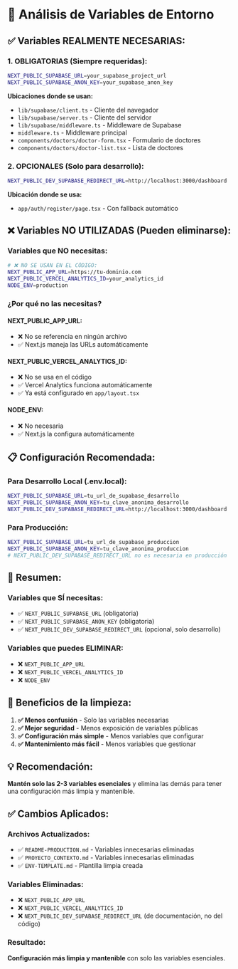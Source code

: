 # 🔧 Análisis de Variables de Entorno

## ✅ **Variables REALMENTE NECESARIAS:**

### **1. OBLIGATORIAS (Siempre requeridas):**
```bash
NEXT_PUBLIC_SUPABASE_URL=your_supabase_project_url
NEXT_PUBLIC_SUPABASE_ANON_KEY=your_supabase_anon_key
```

**Ubicaciones donde se usan:**
- `lib/supabase/client.ts` - Cliente del navegador
- `lib/supabase/server.ts` - Cliente del servidor  
- `lib/supabase/middleware.ts` - Middleware de Supabase
- `middleware.ts` - Middleware principal
- `components/doctors/doctor-form.tsx` - Formulario de doctores
- `components/doctors/doctor-list.tsx` - Lista de doctores

### **2. OPCIONALES (Solo para desarrollo):**
```bash
NEXT_PUBLIC_DEV_SUPABASE_REDIRECT_URL=http://localhost:3000/dashboard
```

**Ubicación donde se usa:**
- `app/auth/register/page.tsx` - Con fallback automático

## ❌ **Variables NO UTILIZADAS (Pueden eliminarse):**

### **Variables que NO necesitas:**
```bash
# ❌ NO SE USAN EN EL CÓDIGO:
NEXT_PUBLIC_APP_URL=https://tu-dominio.com
NEXT_PUBLIC_VERCEL_ANALYTICS_ID=your_analytics_id  
NODE_ENV=production
```

### **¿Por qué no las necesitas?**

#### **NEXT_PUBLIC_APP_URL:**
- ❌ No se referencia en ningún archivo
- ✅ Next.js maneja las URLs automáticamente

#### **NEXT_PUBLIC_VERCEL_ANALYTICS_ID:**
- ❌ No se usa en el código
- ✅ Vercel Analytics funciona automáticamente
- ✅ Ya está configurado en `app/layout.tsx`

#### **NODE_ENV:**
- ❌ No necesaria
- ✅ Next.js la configura automáticamente

## 📋 **Configuración Recomendada:**

### **Para Desarrollo Local (.env.local):**
```bash
NEXT_PUBLIC_SUPABASE_URL=tu_url_de_supabase_desarrollo
NEXT_PUBLIC_SUPABASE_ANON_KEY=tu_clave_anonima_desarrollo
NEXT_PUBLIC_DEV_SUPABASE_REDIRECT_URL=http://localhost:3000/dashboard
```

### **Para Producción:**
```bash
NEXT_PUBLIC_SUPABASE_URL=tu_url_de_supabase_produccion
NEXT_PUBLIC_SUPABASE_ANON_KEY=tu_clave_anonima_produccion
# NEXT_PUBLIC_DEV_SUPABASE_REDIRECT_URL no es necesaria en producción
```

## 🎯 **Resumen:**

### **Variables que SÍ necesitas:**
- ✅ `NEXT_PUBLIC_SUPABASE_URL` (obligatoria)
- ✅ `NEXT_PUBLIC_SUPABASE_ANON_KEY` (obligatoria)
- ✅ `NEXT_PUBLIC_DEV_SUPABASE_REDIRECT_URL` (opcional, solo desarrollo)

### **Variables que puedes ELIMINAR:**
- ❌ `NEXT_PUBLIC_APP_URL`
- ❌ `NEXT_PUBLIC_VERCEL_ANALYTICS_ID`
- ❌ `NODE_ENV`

## 🚀 **Beneficios de la limpieza:**

1. **✅ Menos confusión** - Solo las variables necesarias
2. **✅ Mejor seguridad** - Menos exposición de variables públicas
3. **✅ Configuración más simple** - Menos variables que configurar
4. **✅ Mantenimiento más fácil** - Menos variables que gestionar

## 💡 **Recomendación:**

**Mantén solo las 2-3 variables esenciales** y elimina las demás para tener una configuración más limpia y mantenible.

## ✅ **Cambios Aplicados:**

### **Archivos Actualizados:**
- ✅ `README-PRODUCTION.md` - Variables innecesarias eliminadas
- ✅ `PROYECTO_CONTEXTO.md` - Variables innecesarias eliminadas  
- ✅ `ENV-TEMPLATE.md` - Plantilla limpia creada

### **Variables Eliminadas:**
- ❌ `NEXT_PUBLIC_APP_URL`
- ❌ `NEXT_PUBLIC_VERCEL_ANALYTICS_ID`
- ❌ `NEXT_PUBLIC_DEV_SUPABASE_REDIRECT_URL` (de documentación, no del código)

### **Resultado:**
**Configuración más limpia y mantenible** con solo las variables esenciales.
